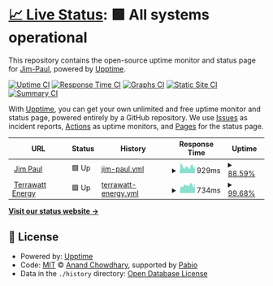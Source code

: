 # [📈 Live Status](https://Jim-Paul.github.io/Upptime-Status): <!--live status--> **🟩 All systems operational**

This repository contains the open-source uptime monitor and status page for [Jim-Paul](https://Jim-Paul.github.io/Upptime-Status), powered by [Upptime](https://github.com/upptime/upptime).

[![Uptime CI](https://github.com/Jim-Paul/Upptime-Status/workflows/Uptime%20CI/badge.svg)](https://github.com/Jim-Paul/Upptime-Status/actions?query=workflow%3A%22Uptime+CI%22)
[![Response Time CI](https://github.com/Jim-Paul/Upptime-Status/workflows/Response%20Time%20CI/badge.svg)](https://github.com/Jim-Paul/Upptime-Status/actions?query=workflow%3A%22Response+Time+CI%22)
[![Graphs CI](https://github.com/Jim-Paul/Upptime-Status/workflows/Graphs%20CI/badge.svg)](https://github.com/Jim-Paul/Upptime-Status/actions?query=workflow%3A%22Graphs+CI%22)
[![Static Site CI](https://github.com/Jim-Paul/Upptime-Status/workflows/Static%20Site%20CI/badge.svg)](https://github.com/Jim-Paul/Upptime-Status/actions?query=workflow%3A%22Static+Site+CI%22)
[![Summary CI](https://github.com/Jim-Paul/Upptime-Status/workflows/Summary%20CI/badge.svg)](https://github.com/Jim-Paul/Upptime-Status/actions?query=workflow%3A%22Summary+CI%22)

With [Upptime](https://upptime.js.org), you can get your own unlimited and free uptime monitor and status page, powered entirely by a GitHub repository. We use [Issues](https://github.com/Jim-Paul/Upptime-Status/issues) as incident reports, [Actions](https://github.com/Jim-Paul/Upptime-Status/actions) as uptime monitors, and [Pages](https://Jim-Paul.github.io/Upptime-Status) for the status page.

<!--start: status pages-->
<!-- This summary is generated by Upptime (https://github.com/upptime/upptime) -->
<!-- Do not edit this manually, your changes will be overwritten -->
<!-- prettier-ignore -->
| URL | Status | History | Response Time | Uptime |
| --- | ------ | ------- | ------------- | ------ |
| <img alt="" src="https://icons.duckduckgo.com/ip3/jimpaul.ng.ico" height="13"> [Jim Paul](https://jimpaul.ng) | 🟩 Up | [jim-paul.yml](https://github.com/Jim-Paul/Upptime-Status/commits/HEAD/history/jim-paul.yml) | <details><summary><img alt="Response time graph" src="./graphs/jim-paul/response-time-week.png" height="20"> 929ms</summary><br><a href="https://status.quantumica.io/history/jim-paul"><img alt="Response time 1153" src="https://img.shields.io/endpoint?url=https%3A%2F%2Fraw.githubusercontent.com%2FJim-Paul%2FUpptime-Status%2FHEAD%2Fapi%2Fjim-paul%2Fresponse-time.json"></a><br><a href="https://status.quantumica.io/history/jim-paul"><img alt="24-hour response time 644" src="https://img.shields.io/endpoint?url=https%3A%2F%2Fraw.githubusercontent.com%2FJim-Paul%2FUpptime-Status%2FHEAD%2Fapi%2Fjim-paul%2Fresponse-time-day.json"></a><br><a href="https://status.quantumica.io/history/jim-paul"><img alt="7-day response time 929" src="https://img.shields.io/endpoint?url=https%3A%2F%2Fraw.githubusercontent.com%2FJim-Paul%2FUpptime-Status%2FHEAD%2Fapi%2Fjim-paul%2Fresponse-time-week.json"></a><br><a href="https://status.quantumica.io/history/jim-paul"><img alt="30-day response time 1153" src="https://img.shields.io/endpoint?url=https%3A%2F%2Fraw.githubusercontent.com%2FJim-Paul%2FUpptime-Status%2FHEAD%2Fapi%2Fjim-paul%2Fresponse-time-month.json"></a><br><a href="https://status.quantumica.io/history/jim-paul"><img alt="1-year response time 1153" src="https://img.shields.io/endpoint?url=https%3A%2F%2Fraw.githubusercontent.com%2FJim-Paul%2FUpptime-Status%2FHEAD%2Fapi%2Fjim-paul%2Fresponse-time-year.json"></a></details> | <details><summary><a href="https://status.quantumica.io/history/jim-paul">88.59%</a></summary><a href="https://status.quantumica.io/history/jim-paul"><img alt="All-time uptime 94.48%" src="https://img.shields.io/endpoint?url=https%3A%2F%2Fraw.githubusercontent.com%2FJim-Paul%2FUpptime-Status%2FHEAD%2Fapi%2Fjim-paul%2Fuptime.json"></a><br><a href="https://status.quantumica.io/history/jim-paul"><img alt="24-hour uptime 100.00%" src="https://img.shields.io/endpoint?url=https%3A%2F%2Fraw.githubusercontent.com%2FJim-Paul%2FUpptime-Status%2FHEAD%2Fapi%2Fjim-paul%2Fuptime-day.json"></a><br><a href="https://status.quantumica.io/history/jim-paul"><img alt="7-day uptime 88.59%" src="https://img.shields.io/endpoint?url=https%3A%2F%2Fraw.githubusercontent.com%2FJim-Paul%2FUpptime-Status%2FHEAD%2Fapi%2Fjim-paul%2Fuptime-week.json"></a><br><a href="https://status.quantumica.io/history/jim-paul"><img alt="30-day uptime 94.48%" src="https://img.shields.io/endpoint?url=https%3A%2F%2Fraw.githubusercontent.com%2FJim-Paul%2FUpptime-Status%2FHEAD%2Fapi%2Fjim-paul%2Fuptime-month.json"></a><br><a href="https://status.quantumica.io/history/jim-paul"><img alt="1-year uptime 94.48%" src="https://img.shields.io/endpoint?url=https%3A%2F%2Fraw.githubusercontent.com%2FJim-Paul%2FUpptime-Status%2FHEAD%2Fapi%2Fjim-paul%2Fuptime-year.json"></a></details>
| <img alt="" src="https://icons.duckduckgo.com/ip3/terrawattenergy.io.ico" height="13"> [Terrawatt Energy](https://terrawattenergy.io) | 🟩 Up | [terrawatt-energy.yml](https://github.com/Jim-Paul/Upptime-Status/commits/HEAD/history/terrawatt-energy.yml) | <details><summary><img alt="Response time graph" src="./graphs/terrawatt-energy/response-time-week.png" height="20"> 734ms</summary><br><a href="https://status.quantumica.io/history/terrawatt-energy"><img alt="Response time 734" src="https://img.shields.io/endpoint?url=https%3A%2F%2Fraw.githubusercontent.com%2FJim-Paul%2FUpptime-Status%2FHEAD%2Fapi%2Fterrawatt-energy%2Fresponse-time.json"></a><br><a href="https://status.quantumica.io/history/terrawatt-energy"><img alt="24-hour response time 645" src="https://img.shields.io/endpoint?url=https%3A%2F%2Fraw.githubusercontent.com%2FJim-Paul%2FUpptime-Status%2FHEAD%2Fapi%2Fterrawatt-energy%2Fresponse-time-day.json"></a><br><a href="https://status.quantumica.io/history/terrawatt-energy"><img alt="7-day response time 734" src="https://img.shields.io/endpoint?url=https%3A%2F%2Fraw.githubusercontent.com%2FJim-Paul%2FUpptime-Status%2FHEAD%2Fapi%2Fterrawatt-energy%2Fresponse-time-week.json"></a><br><a href="https://status.quantumica.io/history/terrawatt-energy"><img alt="30-day response time 734" src="https://img.shields.io/endpoint?url=https%3A%2F%2Fraw.githubusercontent.com%2FJim-Paul%2FUpptime-Status%2FHEAD%2Fapi%2Fterrawatt-energy%2Fresponse-time-month.json"></a><br><a href="https://status.quantumica.io/history/terrawatt-energy"><img alt="1-year response time 734" src="https://img.shields.io/endpoint?url=https%3A%2F%2Fraw.githubusercontent.com%2FJim-Paul%2FUpptime-Status%2FHEAD%2Fapi%2Fterrawatt-energy%2Fresponse-time-year.json"></a></details> | <details><summary><a href="https://status.quantumica.io/history/terrawatt-energy">99.68%</a></summary><a href="https://status.quantumica.io/history/terrawatt-energy"><img alt="All-time uptime 99.68%" src="https://img.shields.io/endpoint?url=https%3A%2F%2Fraw.githubusercontent.com%2FJim-Paul%2FUpptime-Status%2FHEAD%2Fapi%2Fterrawatt-energy%2Fuptime.json"></a><br><a href="https://status.quantumica.io/history/terrawatt-energy"><img alt="24-hour uptime 100.00%" src="https://img.shields.io/endpoint?url=https%3A%2F%2Fraw.githubusercontent.com%2FJim-Paul%2FUpptime-Status%2FHEAD%2Fapi%2Fterrawatt-energy%2Fuptime-day.json"></a><br><a href="https://status.quantumica.io/history/terrawatt-energy"><img alt="7-day uptime 99.68%" src="https://img.shields.io/endpoint?url=https%3A%2F%2Fraw.githubusercontent.com%2FJim-Paul%2FUpptime-Status%2FHEAD%2Fapi%2Fterrawatt-energy%2Fuptime-week.json"></a><br><a href="https://status.quantumica.io/history/terrawatt-energy"><img alt="30-day uptime 99.68%" src="https://img.shields.io/endpoint?url=https%3A%2F%2Fraw.githubusercontent.com%2FJim-Paul%2FUpptime-Status%2FHEAD%2Fapi%2Fterrawatt-energy%2Fuptime-month.json"></a><br><a href="https://status.quantumica.io/history/terrawatt-energy"><img alt="1-year uptime 99.68%" src="https://img.shields.io/endpoint?url=https%3A%2F%2Fraw.githubusercontent.com%2FJim-Paul%2FUpptime-Status%2FHEAD%2Fapi%2Fterrawatt-energy%2Fuptime-year.json"></a></details>

<!--end: status pages-->

[**Visit our status website →**](https://Jim-Paul.github.io/Upptime-Status)

## 📄 License

- Powered by: [Upptime](https://github.com/upptime/upptime)
- Code: [MIT](./LICENSE) © [Anand Chowdhary](https://anandchowdhary.com), supported by [Pabio](https://pabio.com)
- Data in the `./history` directory: [Open Database License](https://opendatacommons.org/licenses/odbl/1-0/)
